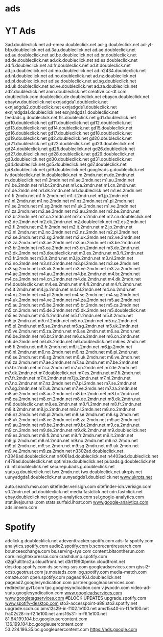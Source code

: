 # ads
# YT Ads
3ad.doubleclick.net
ad-emea.doubleclick.net
ad-g.doubleclick.net
ad-yt-bfp.doubleclick.net
ad.3au.doubleclick.net
ad.ae.doubleclick.net
ad.au.doubleclick.net
ad.be.doubleclick.net
ad.br.doubleclick.net
ad.de.doubleclick.net
ad.dk.doubleclick.net
ad.es.doubleclick.net
ad.fi.doubleclick.net
ad.fr.doubleclick.net
ad.it.doubleclick.net
ad.jp.doubleclick.net
ad.mo.doubleclick.net
ad.n2434.doubleclick.net
ad.nl.doubleclick.net
ad.no.doubleclick.net
ad.nz.doubleclick.net
ad.pl.doubleclick.net
ad.se.doubleclick.net
ad.sg.doubleclick.net
ad.uk.doubleclick.net
ad.ve.doubleclick.net
ad.za.doubleclick.net
ad2.doubleclick.net
amn.doubleclick.net
creative.cc-dt.com
doubleclick.com
doubleclick.de
doubleclick.net
ebaycn.doubleclick.net
ebaytw.doubleclick.net
exnjadgda1.doubleclick.net
exnjadgda2.doubleclick.net
exnjadgds1.doubleclick.net
exnjmdgda1.doubleclick.net
exnjmdgds1.doubleclick.net
feedads.g.doubleclick.net
fls.doubleclick.net
gd1.doubleclick.net
gd10.doubleclick.net
gd11.doubleclick.net
gd12.doubleclick.net
gd13.doubleclick.net
gd14.doubleclick.net
gd15.doubleclick.net
gd16.doubleclick.net
gd17.doubleclick.net
gd18.doubleclick.net
gd19.doubleclick.net
gd2.doubleclick.net
gd20.doubleclick.net
gd21.doubleclick.net
gd22.doubleclick.net
gd23.doubleclick.net
gd24.doubleclick.net
gd25.doubleclick.net
gd26.doubleclick.net
gd27.doubleclick.net
gd28.doubleclick.net
gd29.doubleclick.net
gd3.doubleclick.net
gd30.doubleclick.net
gd31.doubleclick.net
gd4.doubleclick.net
gd5.doubleclick.net
gd7.doubleclick.net
gd8.doubleclick.net
gd9.doubleclick.net
googleads.g.doubleclick.net
iv.doubleclick.net
ln.doubleclick.net
m.2mdn.net
m.de.2mdn.net
m.doubleclick.net
m1.2mdn.net
m1.ae.2mdn.net
m1.au.2mdn.net
m1.be.2mdn.net
m1.br.2mdn.net
m1.ca.2mdn.net
m1.cn.2mdn.net
m1.de.2mdn.net
m1.dk.2mdn.net
m1.doubleclick.net
m1.es.2mdn.net
m1.fi.2mdn.net
m1.fr.2mdn.net
m1.it.2mdn.net
m1.jp.2mdn.net
m1.nl.2mdn.net
m1.no.2mdn.net
m1.nz.2mdn.net
m1.pl.2mdn.net
m1.se.2mdn.net
m1.sg.2mdn.net
m1.uk.2mdn.net
m1.ve.2mdn.net
m1.za.2mdn.net
m2.ae.2mdn.net
m2.au.2mdn.net
m2.be.2mdn.net
m2.br.2mdn.net
m2.ca.2mdn.net
m2.cn.2mdn.net
m2.cn.doubleclick.net
m2.de.2mdn.net
m2.dk.2mdn.net
m2.doubleclick.net
m2.es.2mdn.net
m2.fi.2mdn.net
m2.fr.2mdn.net
m2.it.2mdn.net
m2.jp.2mdn.net
m2.nl.2mdn.net
m2.no.2mdn.net
m2.nz.2mdn.net
m2.pl.2mdn.net
m2.se.2mdn.net
m2.sg.2mdn.net
m2.uk.2mdn.net
m2.ve.2mdn.net
m2.za.2mdn.net
m3.ae.2mdn.net
m3.au.2mdn.net
m3.be.2mdn.net
m3.br.2mdn.net
m3.ca.2mdn.net
m3.cn.2mdn.net
m3.de.2mdn.net
m3.dk.2mdn.net
m3.doubleclick.net
m3.es.2mdn.net
m3.fi.2mdn.net
m3.fr.2mdn.net
m3.it.2mdn.net
m3.jp.2mdn.net
m3.nl.2mdn.net
m3.no.2mdn.net
m3.nz.2mdn.net
m3.pl.2mdn.net
m3.se.2mdn.net
m3.sg.2mdn.net
m3.uk.2mdn.net
m3.ve.2mdn.net
m3.za.2mdn.net
m4.ae.2mdn.net
m4.au.2mdn.net
m4.be.2mdn.net
m4.br.2mdn.net
m4.ca.2mdn.net
m4.cn.2mdn.net
m4.de.2mdn.net
m4.dk.2mdn.net
m4.doubleclick.net
m4.es.2mdn.net
m4.fi.2mdn.net
m4.fr.2mdn.net
m4.it.2mdn.net
m4.jp.2mdn.net
m4.nl.2mdn.net
m4.no.2mdn.net
m4.nz.2mdn.net
m4.pl.2mdn.net
m4.se.2mdn.net
m4.sg.2mdn.net
m4.uk.2mdn.net
m4.ve.2mdn.net
m4.za.2mdn.net
m5.ae.2mdn.net
m5.au.2mdn.net
m5.be.2mdn.net
m5.br.2mdn.net
m5.ca.2mdn.net
m5.cn.2mdn.net
m5.de.2mdn.net
m5.dk.2mdn.net
m5.doubleclick.net
m5.es.2mdn.net
m5.fi.2mdn.net
m5.fr.2mdn.net
m5.it.2mdn.net
m5.jp.2mdn.net
m5.nl.2mdn.net
m5.no.2mdn.net
m5.nz.2mdn.net
m5.pl.2mdn.net
m5.se.2mdn.net
m5.sg.2mdn.net
m5.uk.2mdn.net
m5.ve.2mdn.net
m5.za.2mdn.net
m6.ae.2mdn.net
m6.au.2mdn.net
m6.be.2mdn.net
m6.br.2mdn.net
m6.ca.2mdn.net
m6.cn.2mdn.net
m6.de.2mdn.net
m6.dk.2mdn.net
m6.doubleclick.net
m6.es.2mdn.net
m6.fi.2mdn.net
m6.fr.2mdn.net
m6.it.2mdn.net
m6.jp.2mdn.net
m6.nl.2mdn.net
m6.no.2mdn.net
m6.nz.2mdn.net
m6.pl.2mdn.net
m6.se.2mdn.net
m6.sg.2mdn.net
m6.uk.2mdn.net
m6.ve.2mdn.net
m6.za.2mdn.net
m7.ae.2mdn.net
m7.au.2mdn.net
m7.be.2mdn.net
m7.br.2mdn.net
m7.ca.2mdn.net
m7.cn.2mdn.net
m7.de.2mdn.net
m7.dk.2mdn.net
m7.doubleclick.net
m7.es.2mdn.net
m7.fi.2mdn.net
m7.fr.2mdn.net
m7.it.2mdn.net
m7.jp.2mdn.net
m7.nl.2mdn.net
m7.no.2mdn.net
m7.nz.2mdn.net
m7.pl.2mdn.net
m7.se.2mdn.net
m7.sg.2mdn.net
m7.uk.2mdn.net
m7.ve.2mdn.net
m7.za.2mdn.net
m8.ae.2mdn.net
m8.au.2mdn.net
m8.be.2mdn.net
m8.br.2mdn.net
m8.ca.2mdn.net
m8.cn.2mdn.net
m8.de.2mdn.net
m8.dk.2mdn.net
m8.doubleclick.net
m8.es.2mdn.net
m8.fi.2mdn.net
m8.fr.2mdn.net
m8.it.2mdn.net
m8.jp.2mdn.net
m8.nl.2mdn.net
m8.no.2mdn.net
m8.nz.2mdn.net
m8.pl.2mdn.net
m8.se.2mdn.net
m8.sg.2mdn.net
m8.uk.2mdn.net
m8.ve.2mdn.net
m8.za.2mdn.net
m9.ae.2mdn.net
m9.au.2mdn.net
m9.be.2mdn.net
m9.br.2mdn.net
m9.ca.2mdn.net
m9.cn.2mdn.net
m9.de.2mdn.net
m9.dk.2mdn.net
m9.doubleclick.net
m9.es.2mdn.net
m9.fi.2mdn.net
m9.fr.2mdn.net
m9.it.2mdn.net
m9.jp.2mdn.net
m9.nl.2mdn.net
m9.no.2mdn.net
m9.nz.2mdn.net
m9.pl.2mdn.net
m9.se.2mdn.net
m9.sg.2mdn.net
m9.uk.2mdn.net
m9.ve.2mdn.net
m9.za.2mdn.net
n3302ad.doubleclick.net
n3349ad.doubleclick.net
n4061ad.doubleclick.net
n4403ad.doubleclick.net
n479ad.doubleclick.net
optimize.doubleclick.net
pubads.g.doubleclick.net
rd.intl.doubleclick.net
securepubads.g.doubleclick.net
stats.g.doubleclick.net
twx.2mdn.net
twx.doubleclick.net
ukrpts.net
uunyadgda1.doubleclick.net
uunyadgds1.doubleclick.net
www.ukrpts.net

auto.search.msn.com 
sitefinder.verisign.com
sitefinder-idn.verisign.com
s0.2mdn.net
ad.doubleclick.net
media.fastclick.net
cdn.fastclick.net ebay.doubleclick.net
google-analytics.com
ssl.google-analytics.com
stat.livejournal.com
stats.surfaid.ihost.com
www.google-analytics.com
ads.imeem.com
# Spotify
adclick.g.doublecklick.net
adeventtracker.spotify.com
ads-fa.spotify.com
analytics.spotify.com
audio2.spotify.com
b.scorecardresearch.com
bounceexchange.com
bs.serving-sys.com
content.bitsontherun.com
core.insightexpressai.com
crashdump.spotify.com
d2gi7ultltnc2u.cloudfront.net
d3rt1990lpmkn.cloudfront.net
desktop.spotify.com
ds.serving-sys.com
googleadservices.com
gtssl2-ocsp.geotrust.com
js.moatads.com
log.spotify.com
media-match.com
omaze.com
open.spotify.com
pagead46.l.doubleclick.net
pagead2.googlesyndication.com
partner.googleadservices.com
redirector.gvt1.com
tpc.googlesyndication.com
v.jwpcdn.com
video-ad-stats.googlesyndication.com
www.googleadservices.com
www.googletagservices.com
#BLOCK UPDATES
upgrade.spotify.com
www.spotify-desktop.com
sto3-accesspoint-a88.sto3.spotify.net
upgrade.scdn.co
ams12s29-in-f102.1e100.net
ams15s40-in-f1.1e100.net
fra02s28-in-f2.1e100.net
ams16s31-in-f6.1e100.net
81.64.199.104.bc.googleusercontent.com
136.199.104.bc.googleusercontent.com
53.224.186.35.bc.googleusercontent.com
https://ads.google.com
